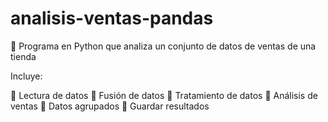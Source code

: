 # analisis-ventas-pandas
📑 Programa en Python que analiza un conjunto de datos de ventas de una tienda

Incluye:

🔹 Lectura de datos
🔹 Fusión de datos
🔹 Tratamiento de datos
🔹 Análisis de ventas
🔹 Datos agrupados
🔹 Guardar resultados
